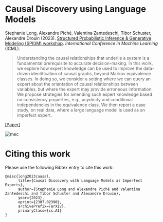 # Causal Discovery using Language Models
Stephanie Long, Alexandre Piché, Valentina Zantedeschi, Tibor Schuster, Alexandre Drouin (2023). [Structured Probabilistic Inference & Generative Modeling (SPIGM) workshop](https://spigmworkshop.github.io/). *International Conference in Machine Learning* (ICML). 

> Understanding the causal relationships that underlie a system is a fundamental prerequisite to accurate decision-making. In this work, we explore how expert knowledge can be used to improve the data-driven identification of causal graphs, beyond Markov equivalence classes. In doing so, we consider a setting where we can query an expert about the orientation of causal relationships between variables, but where the expert may provide erroneous information. We propose strategies for amending such expert knowledge based on consistency properties, e.g., acyclicity and conditional independencies in the equivalence class. We then report a case study, on real data, where a large language model is used as an imperfect expert.

[[Paper]](https://arxiv.org/abs/2307.02390)


![mec](https://github.com/StephLong614/Causal-disco-LLM-imperfect-experts/assets/17014892/58caad39-6f94-433e-822d-8fe37368f457)


# Citing this work
Please use the following Bibtex entry to cite this work:
```
@misc{long2023causal,
      title={Causal Discovery with Language Models as Imperfect Experts}, 
      author={Stephanie Long and Alexandre Piché and Valentina Zantedeschi and Tibor Schuster and Alexandre Drouin},
      year={2023},
      eprint={2307.02390},
      archivePrefix={arXiv},
      primaryClass={cs.AI}
}
```
